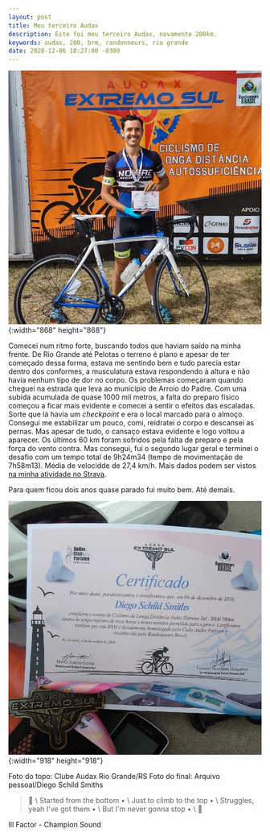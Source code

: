 ```yaml
---
layout: post
title: Meu terceiro Audax
description: Este foi meu terceiro Audax, novamente 200km.
keywords: audax, 200, brm, randonneurs, rio grande
date: 2020-12-06 18:27:00 -0300
---
```


![Eu segurando meu certificado de conclusão do BRM 200. Minha bicicleta na minha frente.](/assets/images/blog/2020-12-06-meu_segundo_audax_200/audax200-01.webp){:width="868" height="868"}

Comecei num ritmo forte, buscando todos que haviam saído na minha frente. De Rio Grande até Pelotas o terreno é plano e apesar de ter começado dessa forma, estava me sentindo bem e tudo parecia estar dentro dos conformes, a musculatura estava respondendo à altura e não havia nenhum tipo de dor no corpo. Os problemas começaram quando cheguei na estrada que leva ao município de Arroio do Padre. Com uma subida acumulada de quase 1000 mil metros, a falta do preparo físico começou a ficar mais evidente e comecei a sentir o efeitos das escaladas. Sorte que lá havia um *checkpoint* e era o local marcado para o almoço. Consegui me estabilizar um pouco, comi, reidratei o corpo e descansei as pernas. Mas apesar de tudo, o cansaço estava evidente e logo voltou a aparecer. Os últimos 60 km foram sofridos pela falta de preparo e pela força do vento contra. Mas consegui, fui o segundo lugar geral e terminei o desafio com um tempo total de 9h24m34 (tempo de movimentação de 7h58m13). Média de velocidde de 27,4 km/h. Mais dados podem ser vistos [na minha atividade no Strava](https://www.strava.com/activities/4439173624).

Para quem ficou dois anos quase parado fui muito bem. Até demais.

![Meu certificado de conclusão do BRM 200 junto a medalha.](/assets/images/blog/2020-12-06-meu_segundo_audax_200/audax200-02.webp){:width="918" height="918"}

Foto do topo: Clube Audax Rio Grande/RS
Foto do final: Arquivo pessoal/Diego Schild Smiths

> &#127932; \\
Started from the bottom • \\
Just to climb to the top • \\
Struggles, yeah I've got them • \\
But I'm never gonna stop • \\
&#127932;

Ill Factor - Champion Sound



